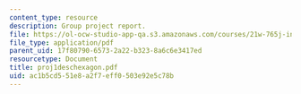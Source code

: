 ```yaml
---
content_type: resource
description: Group project report.
file: https://ol-ocw-studio-app-qa.s3.amazonaws.com/courses/21w-765j-interactive-and-non-linear-narrative-theory-and-practice-spring-2004/ac1b5cd551e8a2f7eff0503e92e5c78b_proj1deschexagon.pdf
file_type: application/pdf
parent_uid: 17f80790-6573-2a22-b323-8a6c6e3417ed
resourcetype: Document
title: proj1deschexagon.pdf
uid: ac1b5cd5-51e8-a2f7-eff0-503e92e5c78b
---
```

